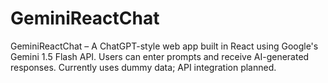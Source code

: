 # GeminiReactChat
GeminiReactChat – A ChatGPT-style web app built in React using Google's Gemini 1.5 Flash API. Users can enter prompts and receive AI-generated responses. Currently uses dummy data; API integration planned. 
